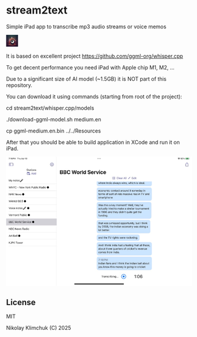 # stream2text
Simple iPad app to transcribe mp3 audio streams or voice memos

![Alt text](./stream2text/Assets.xcassets/AppIcon.appiconset/s2t-32.png)

It is based on excellent project https://github.com/ggml-org/whisper.cpp

To get decent performance you need iPad with Apple chip M1, M2, ...

Due to a significant size of AI model (~1.5GB) it is NOT part of this repository.

You can download it using commands (starting from root of the project): 

cd stream2text/whisper.cpp/models

./download-ggml-model.sh medium.en

cp ggml-medium.en.bin ../../Resources

After that you should be able to build application in XCode and run it on iPad.

![Alt text](./screenshot.jpeg)

## License
MIT

Nikolay Klimchuk (C) 2025 
